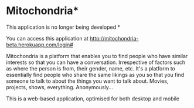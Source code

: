 # Mitochondria*

This application is no longer being developed *

You can access this application at http://mitochondria-beta.herokuapp.com/login#

Mitochondria is a platform that enables you to find people who have similar interests so that you can have a conversation. 
Irrespective of factors such as where the person is from, their gender, name, etc.
        It's a platform to essentially find people who share the same likings as you so that you find someone to talk to about the things you want to talk about. Movies, projects, shows, everything.
        Anonymously...
        
 This is a web-based application, optimised for both desktop and mobile
        
        
